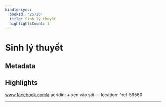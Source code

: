 ```yaml
---
kindle-sync:
  bookId: '25726'
  title: Sinh lý thuyết
  highlightsCount: 1
---
```

# Sinh lý thuyết
## Metadata


## Highlights
www.facebook.comlà acridin: + xen vào sợi — location: []() ^ref-59560

---
